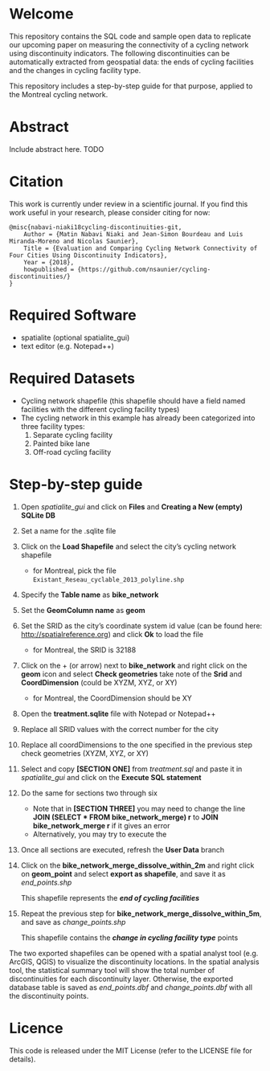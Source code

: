 # Welcome
This repository contains the SQL code and sample open data to replicate our upcoming paper on measuring the connectivity of a cycling network using discontinuity indicators. The following discontinuities can be automatically extracted from geospatial data: the ends of cycling facilities and the changes in cycling facility type. 

This repository includes a step-by-step guide for that purpose, applied to the Montreal cycling network.

# Abstract
Include abstract here. TODO

# Citation
This work is currently under review in a scientific journal. If you find this work useful in your research, please consider citing for now:

    @misc{nabavi-niaki18cycling-discontinuities-git,
        Author = {Matin Nabavi Niaki and Jean-Simon Bourdeau and Luis Miranda-Moreno and Nicolas Saunier},
        Title = {Evaluation and Comparing Cycling Network Connectivity of Four Cities Using Discontinuity Indicators},
        Year = {2018},
        howpublished = {https://github.com/nsaunier/cycling-discontinuities/}
    }

# Required Software
* spatialite (optional spatialite_gui)
* text editor (e.g. Notepad++)

# Required Datasets
* Cycling network shapefile (this shapefile should have a field named facilities with the different cycling facility types)
* The cycling network in this example has already been categorized into three facility types:
    1. Separate cycling facility
    2. Painted bike lane
    3. Off-road cycling facility

# Step-by-step guide 
<!-- TODO extract the different sections for Montreal to run against spatialite -->
1.	Open *spatialite_gui* and click on **Files** and **Creating a New (empty) SQLite DB**
2.	Set a name for the .sqlite file 
3.	Click on the **Load Shapefile** and select the city’s cycling network shapefile
    * for Montreal, pick the file `Existant_Reseau_cyclable_2013_polyline.shp`
4.  Specify the **Table name** as **bike_network**
5.	Set the **GeomColumn name** as **geom**
6.	Set the SRID as the city’s coordinate system id value (can be found here: http://spatialreference.org) and click **Ok** to load the file
    * for Montreal, the SRID is 32188
7.	Click on the + (or arrow) next to **bike_network** and right click on the **geom** icon and select **Check geometries** take note of the **Srid** and **CoordDimension** (could be XYZM, XYZ, or XY)
    * for Montreal, the CoordDimension should be XY
8.	Open the **treatment.sqlite** file with Notepad or Notepad++
9.	Replace all SRID values with the correct number for the city 
10.	Replace all coordDimensions to the one specified in the previous step check geometries (XYZM, XYZ, or XY)
11.	Select and copy **[SECTION ONE]** from *treatment.sql* and paste it in *spatialite_gui* and click on the **Execute SQL statement**
12.	Do the same for sections two through six
    * Note that in **[SECTION THREE]** you may need to change the line **JOIN (SELECT * FROM bike_network_merge)  r**  to **JOIN bike_network_merge r**  if it gives an error
    * Alternatively, you may try to execute the 
13.	Once all sections are executed, refresh the **User Data** branch
14.	Click on the **bike_network_merge_dissolve_within_2m** and right click on **geom_point** and select **export as shapefile**, and save it as *end_points.shp*

       This shapefile represents the ***end of cycling facilities***
15.	Repeat the previous step for **bike_network_merge_dissolve_within_5m**, and save as *change_points.shp*

       This shapefile contains the ***change in cycling facility type*** points

The two exported shapefiles can be opened with a spatial analyst tool (e.g. ArcGIS, QGIS) to visualize the discontinuity locations. In the spatial analysis tool, the statistical summary tool will show the total number of discontinuities for each discontinuity layer. Otherwise, the exported database table is saved as *end_points.dbf* and *change_points.dbf* with all the discontinuity points.
<!-- TODO add resulting sqlite -->

# Licence
This code is released under the MIT License (refer to the LICENSE file for details).
